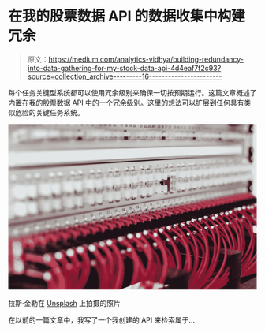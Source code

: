 # 在我的股票数据 API 的数据收集中构建冗余

> 原文：<https://medium.com/analytics-vidhya/building-redundancy-into-data-gathering-for-my-stock-data-api-4d4eaf7f2c93?source=collection_archive---------16----------------------->

每个任务关键型系统都可以使用冗余级别来确保一切按预期运行。这篇文章概述了内置在我的股票数据 API 中的一个冗余级别。这里的想法可以扩展到任何具有类似危险的关键任务系统。

![](img/c7d4730da25fb0627833aba3f40b724d.png)

拉斯·金勒在 [Unsplash](https://unsplash.com?utm_source=medium&utm_medium=referral) 上拍摄的照片

在以前的一篇文章中，我写了一个我创建的 API 来检索属于…